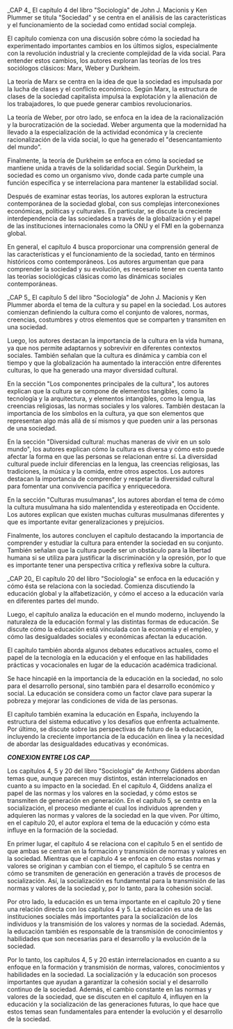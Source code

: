<p>_CAP 4_
El capítulo 4 del libro "Sociología" de John J. Macionis y Ken Plummer se titula "Sociedad" y se centra en el análisis de las características y el funcionamiento de la sociedad como entidad social compleja.

El capítulo comienza con una discusión sobre cómo la sociedad ha experimentado importantes cambios en los últimos siglos, especialmente con la revolución industrial y la creciente complejidad de la vida social. Para entender estos cambios, los autores exploran las teorías de los tres sociólogos clásicos: Marx, Weber y Durkheim.

La teoría de Marx se centra en la idea de que la sociedad es impulsada por la lucha de clases y el conflicto económico. Según Marx, la estructura de clases de la sociedad capitalista impulsa la explotación y la alienación de los trabajadores, lo que puede generar cambios revolucionarios.

La teoría de Weber, por otro lado, se enfoca en la idea de la racionalización y la burocratización de la sociedad. Weber argumenta que la modernidad ha llevado a la especialización de la actividad económica y la creciente racionalización de la vida social, lo que ha generado el "desencantamiento del mundo".

Finalmente, la teoría de Durkheim se enfoca en cómo la sociedad se mantiene unida a través de la solidaridad social. Según Durkheim, la sociedad es como un organismo vivo, donde cada parte cumple una función específica y se interrelaciona para mantener la estabilidad social.

Después de examinar estas teorías, los autores exploran la estructura contemporánea de la sociedad global, con sus complejas interconexiones económicas, políticas y culturales. En particular, se discute la creciente interdependencia de las sociedades a través de la globalización y el papel de las instituciones internacionales como la ONU y el FMI en la gobernanza global.

En general, el capítulo 4 busca proporcionar una comprensión general de las características y el funcionamiento de la sociedad, tanto en términos históricos como contemporáneos. Los autores argumentan que para comprender la sociedad y su evolución, es necesario tener en cuenta tanto las teorías sociológicas clásicas como las dinámicas sociales contemporáneas.
  </p>
<p1>_CAP 5_
El capítulo 5 del libro "Sociología" de John J. Macionis y Ken Plummer aborda el tema de la cultura y su papel en la sociedad. Los autores comienzan definiendo la cultura como el conjunto de valores, normas, creencias, costumbres y otros elementos que se comparten y transmiten en una sociedad.

Luego, los autores destacan la importancia de la cultura en la vida humana, ya que nos permite adaptarnos y sobrevivir en diferentes contextos sociales. También señalan que la cultura es dinámica y cambia con el tiempo y que la globalización ha aumentado la interacción entre diferentes culturas, lo que ha generado una mayor diversidad cultural.

En la sección "Los componentes principales de la cultura", los autores explican que la cultura se compone de elementos tangibles, como la tecnología y la arquitectura, y elementos intangibles, como la lengua, las creencias religiosas, las normas sociales y los valores. También destacan la importancia de los símbolos en la cultura, ya que son elementos que representan algo más allá de sí mismos y que pueden unir a las personas de una sociedad.

En la sección "Diversidad cultural: muchas maneras de vivir en un solo mundo", los autores explican cómo la cultura es diversa y cómo esto puede afectar la forma en que las personas se relacionan entre sí. La diversidad cultural puede incluir diferencias en la lengua, las creencias religiosas, las tradiciones, la música y la comida, entre otros aspectos. Los autores destacan la importancia de comprender y respetar la diversidad cultural para fomentar una convivencia pacífica y enriquecedora.

En la sección "Culturas musulmanas", los autores abordan el tema de cómo la cultura musulmana ha sido malentendida y estereotipada en Occidente. Los autores explican que existen muchas culturas musulmanas diferentes y que es importante evitar generalizaciones y prejuicios.

Finalmente, los autores concluyen el capítulo destacando la importancia de comprender y estudiar la cultura para entender la sociedad en su conjunto. También señalan que la cultura puede ser un obstáculo para la libertad humana si se utiliza para justificar la discriminación y la opresión, por lo que es importante tener una perspectiva crítica y reflexiva sobre la cultura.
</p1>

<space>
  </space>
<p2>_CAP 20_
El capítulo 20 del libro "Sociología" se enfoca en la educación y cómo ésta se relaciona con la sociedad. Comienza discutiendo la educación global y la alfabetización, y cómo el acceso a la educación varía en diferentes partes del mundo.

Luego, el capítulo analiza la educación en el mundo moderno, incluyendo la naturaleza de la educación formal y las distintas formas de educación. Se discute cómo la educación está vinculada con la economía y el empleo, y cómo las desigualdades sociales y económicas afectan la educación.

El capítulo también aborda algunos debates educativos actuales, como el papel de la tecnología en la educación y el enfoque en las habilidades prácticas y vocacionales en lugar de la educación académica tradicional.

Se hace hincapié en la importancia de la educación en la sociedad, no solo para el desarrollo personal, sino también para el desarrollo económico y social. La educación se considera como un factor clave para superar la pobreza y mejorar las condiciones de vida de las personas.

El capítulo también examina la educación en España, incluyendo la estructura del sistema educativo y los desafíos que enfrenta actualmente. Por último, se discute sobre las perspectivas de futuro de la educación, incluyendo la creciente importancia de la educación en línea y la necesidad de abordar las desigualdades educativas y económicas.


_______________________CONEXION ENTRE LOS CAP____________________________________________________

Los capítulos 4, 5 y 20 del libro "Sociología" de Anthony Giddens abordan temas que, aunque parecen muy distintos, están interrelacionados en cuanto a su impacto en la sociedad. En el capítulo 4, Giddens analiza el papel de las normas y los valores en la sociedad, y cómo estos se transmiten de generación en generación. En el capítulo 5, se centra en la socialización, el proceso mediante el cual los individuos aprenden y adquieren las normas y valores de la sociedad en la que viven. Por último, en el capítulo 20, el autor explora el tema de la educación y cómo esta influye en la formación de la sociedad.

En primer lugar, el capítulo 4 se relaciona con el capítulo 5 en el sentido de que ambas se centran en la formación y transmisión de normas y valores en la sociedad. Mientras que el capítulo 4 se enfoca en cómo estas normas y valores se originan y cambian con el tiempo, el capítulo 5 se centra en cómo se transmiten de generación en generación a través de procesos de socialización. Así, la socialización es fundamental para la transmisión de las normas y valores de la sociedad y, por lo tanto, para la cohesión social.

Por otro lado, la educación es un tema importante en el capítulo 20 y tiene una relación directa con los capítulos 4 y 5. La educación es una de las instituciones sociales más importantes para la socialización de los individuos y la transmisión de los valores y normas de la sociedad. Además, la educación también es responsable de la transmisión de conocimientos y habilidades que son necesarias para el desarrollo y la evolución de la sociedad.

Por lo tanto, los capítulos 4, 5 y 20 están interrelacionados en cuanto a su enfoque en la formación y transmisión de normas, valores, conocimientos y habilidades en la sociedad. La socialización y la educación son procesos importantes que ayudan a garantizar la cohesión social y el desarrollo continuo de la sociedad. Además, el cambio constante en las normas y valores de la sociedad, que se discuten en el capítulo 4, influyen en la educación y la socialización de las generaciones futuras, lo que hace que estos temas sean fundamentales para entender la evolución y el desarrollo de la sociedad.
